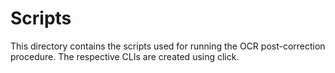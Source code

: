 # Scripts

This directory contains the scripts used for running the OCR post-correction
procedure. The respective CLIs are created using click.
